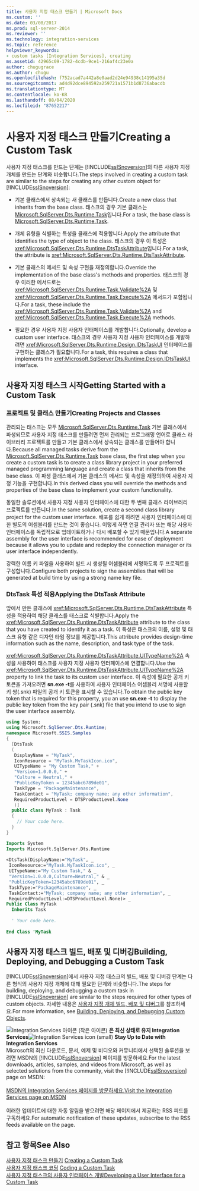 ```yaml
---
title: 사용자 지정 태스크 만들기 | Microsoft Docs
ms.custom: ''
ms.date: 03/08/2017
ms.prod: sql-server-2014
ms.reviewer: ''
ms.technology: integration-services
ms.topic: reference
helpviewer_keywords:
- custom tasks [Integration Services], creating
ms.assetid: 42965c09-1782-4cdb-9ce1-216af4c23e0a
author: chugugrace
ms.author: chugu
ms.openlocfilehash: f752acad7a442a8e0aad2d24e94938c14195a35d
ms.sourcegitcommit: ad4d92dce894592a259721a1571b1d8736abacdb
ms.translationtype: MT
ms.contentlocale: ko-KR
ms.lasthandoff: 08/04/2020
ms.locfileid: "87652217"
---
```

# <a name="creating-a-custom-task"></a><span data-ttu-id="b576d-102">사용자 지정 태스크 만들기</span><span class="sxs-lookup"><span data-stu-id="b576d-102">Creating a Custom Task</span></span>
  <span data-ttu-id="b576d-103">사용자 지정 태스크를 만드는 단계는 [!INCLUDE[ssISnoversion](../../../includes/ssisnoversion-md.md)]의 다른 사용자 지정 개체를 만드는 단계와 비슷합니다.</span><span class="sxs-lookup"><span data-stu-id="b576d-103">The steps involved in creating a custom task are similar to the steps for creating any other custom object for [!INCLUDE[ssISnoversion](../../../includes/ssisnoversion-md.md)]:</span></span>  
  
-   <span data-ttu-id="b576d-104">기본 클래스에서 상속되는 새 클래스를 만듭니다.</span><span class="sxs-lookup"><span data-stu-id="b576d-104">Create a new class that inherits from the base class.</span></span> <span data-ttu-id="b576d-105">태스크의 경우 기본 클래스는 [Microsoft.SqlServer.Dts.Runtime.Task](/dotnet/api/microsoft.sqlserver.dts.runtime.task)입니다.</span><span class="sxs-lookup"><span data-stu-id="b576d-105">For a task, the base class is [Microsoft.SqlServer.Dts.Runtime.Task](/dotnet/api/microsoft.sqlserver.dts.runtime.task).</span></span>  
  
-   <span data-ttu-id="b576d-106">개체 유형을 식별하는 특성을 클래스에 적용합니다.</span><span class="sxs-lookup"><span data-stu-id="b576d-106">Apply the attribute that identifies the type of object to the class.</span></span> <span data-ttu-id="b576d-107">태스크의 경우 이 특성은 <xref:Microsoft.SqlServer.Dts.Runtime.DtsTaskAttribute>입니다.</span><span class="sxs-lookup"><span data-stu-id="b576d-107">For a task, the attribute is <xref:Microsoft.SqlServer.Dts.Runtime.DtsTaskAttribute>.</span></span>  
  
-   <span data-ttu-id="b576d-108">기본 클래스의 메서드 및 속성 구현을 재정의합니다.</span><span class="sxs-lookup"><span data-stu-id="b576d-108">Override the implementation of the base class's methods and properties.</span></span> <span data-ttu-id="b576d-109">태스크의 경우 이러한 메서드로는 <xref:Microsoft.SqlServer.Dts.Runtime.Task.Validate%2A> 및 <xref:Microsoft.SqlServer.Dts.Runtime.Task.Execute%2A> 메서드가 포함됩니다.</span><span class="sxs-lookup"><span data-stu-id="b576d-109">For a task, these include the <xref:Microsoft.SqlServer.Dts.Runtime.Task.Validate%2A> and <xref:Microsoft.SqlServer.Dts.Runtime.Task.Execute%2A> methods.</span></span>  
  
-   <span data-ttu-id="b576d-110">필요한 경우 사용자 지정 사용자 인터페이스를 개발합니다.</span><span class="sxs-lookup"><span data-stu-id="b576d-110">Optionally, develop a custom user interface.</span></span> <span data-ttu-id="b576d-111">태스크의 경우 사용자 지정 사용자 인터페이스를 개발하려면 <xref:Microsoft.SqlServer.Dts.Runtime.Design.IDtsTaskUI> 인터페이스를 구현하는 클래스가 필요합니다.</span><span class="sxs-lookup"><span data-stu-id="b576d-111">For a task, this requires a class that implements the <xref:Microsoft.SqlServer.Dts.Runtime.Design.IDtsTaskUI> interface.</span></span>  
  
## <a name="getting-started-with-a-custom-task"></a><span data-ttu-id="b576d-112">사용자 지정 태스크 시작</span><span class="sxs-lookup"><span data-stu-id="b576d-112">Getting Started with a Custom Task</span></span>  
  
### <a name="creating-projects-and-classes"></a><span data-ttu-id="b576d-113">프로젝트 및 클래스 만들기</span><span class="sxs-lookup"><span data-stu-id="b576d-113">Creating Projects and Classes</span></span>  
 <span data-ttu-id="b576d-114">관리되는 태스크는 모두 [Microsoft.SqlServer.Dts.Runtime.Task](/dotnet/api/microsoft.sqlserver.dts.runtime.task) 기본 클래스에서 파생되므로 사용자 지정 태스크를 만들려면 먼저 관리되는 프로그래밍 언어로 클래스 라이브러리 프로젝트를 만들고 기본 클래스에서 상속되는 클래스를 만들어야 합니다.</span><span class="sxs-lookup"><span data-stu-id="b576d-114">Because all managed tasks derive from the [Microsoft.SqlServer.Dts.Runtime.Task](/dotnet/api/microsoft.sqlserver.dts.runtime.task) base class, the first step when you create a custom task is to create a class library project in your preferred managed programming language and create a class that inherits from the base class.</span></span> <span data-ttu-id="b576d-115">이 파생 클래스에서 기본 클래스의 메서드 및 속성을 재정의하여 사용자 지정 기능을 구현합니다.</span><span class="sxs-lookup"><span data-stu-id="b576d-115">In this derived class you will override the methods and properties of the base class to implement your custom functionality.</span></span>  
  
 <span data-ttu-id="b576d-116">동일한 솔루션에서 사용자 지정 사용자 인터페이스에 대한 두 번째 클래스 라이브러리 프로젝트를 만듭니다.</span><span class="sxs-lookup"><span data-stu-id="b576d-116">In the same solution, create a second class library project for the custom user interface.</span></span> <span data-ttu-id="b576d-117">배포를 쉽게 하려면 사용자 인터페이스에 대한 별도의 어셈블리를 만드는 것이 좋습니다. 이렇게 하면 연결 관리자 또는 해당 사용자 인터페이스를 독립적으로 업데이트하거나 다시 배포할 수 있기 때문입니다.</span><span class="sxs-lookup"><span data-stu-id="b576d-117">A separate assembly for the user interface is recommended for ease of deployment because it allows you to update and redeploy the connection manager or its user interface independently.</span></span>  
  
 <span data-ttu-id="b576d-118">강력한 이름 키 파일을 사용하여 빌드 시 생성될 어셈블리에 서명하도록 두 프로젝트를 구성합니다.</span><span class="sxs-lookup"><span data-stu-id="b576d-118">Configure both projects to sign the assemblies that will be generated at build time by using a strong name key file.</span></span>  
  
### <a name="applying-the-dtstask-attribute"></a><span data-ttu-id="b576d-119">DtsTask 특성 적용</span><span class="sxs-lookup"><span data-stu-id="b576d-119">Applying the DtsTask Attribute</span></span>  
 <span data-ttu-id="b576d-120">앞에서 만든 클래스에 <xref:Microsoft.SqlServer.Dts.Runtime.DtsTaskAttribute> 특성을 적용하여 해당 클래스를 태스크로 식별합니다.</span><span class="sxs-lookup"><span data-stu-id="b576d-120">Apply the <xref:Microsoft.SqlServer.Dts.Runtime.DtsTaskAttribute> attribute to the class that you have created to identify it as a task.</span></span> <span data-ttu-id="b576d-121">이 특성은 태스크의 이름, 설명 및 태스크 유형 같은 디자인 타임 정보를 제공합니다.</span><span class="sxs-lookup"><span data-stu-id="b576d-121">This attribute provides design-time information such as the name, description, and task type of the task.</span></span>  
  
 <span data-ttu-id="b576d-122"><xref:Microsoft.SqlServer.Dts.Runtime.DtsTaskAttribute.UITypeName%2A> 속성을 사용하여 태스크를 사용자 지정 사용자 인터페이스에 연결합니다.</span><span class="sxs-lookup"><span data-stu-id="b576d-122">Use the <xref:Microsoft.SqlServer.Dts.Runtime.DtsTaskAttribute.UITypeName%2A> property to link the task to its custom user interface.</span></span> <span data-ttu-id="b576d-123">이 속성에 필요한 공개 키 토큰을 가져오려면 **sn.exe -t**를 사용하여 사용자 인터페이스 어셈블리 서명에 사용할 키 쌍(.snk) 파일의 공개 키 토큰을 표시할 수 있습니다.</span><span class="sxs-lookup"><span data-stu-id="b576d-123">To obtain the public key token that is required for this property, you an use **sn.exe -t** to display the public key token from the key pair (.snk) file that you intend to use to sign the user interface assembly.</span></span>  
  
```csharp  
using System;  
using Microsoft.SqlServer.Dts.Runtime;  
namespace Microsoft.SSIS.Samples  
{  
  [DtsTask  
  (  
   DisplayName = "MyTask",  
   IconResource = "MyTask.MyTaskIcon.ico",  
   UITypeName = "My Custom Task," +  
   "Version=1.0.0.0," +  
   "Culture = Neutral," +  
   "PublicKeyToken = 12345abc6789de01",  
   TaskType = "PackageMaintenance",  
   TaskContact = "MyTask; company name; any other information",  
   RequiredProductLevel = DTSProductLevel.None  
   )]  
  public class MyTask : Task  
  {  
    // Your code here.  
  }  
}  
```  
  
```vb  
Imports System  
Imports Microsoft.SqlServer.Dts.Runtime  
  
<DtsTask(DisplayName:="MyTask", _  
 IconResource:="MyTask.MyTaskIcon.ico", _  
 UITypeName:="My Custom Task," & _  
 "Version=1.0.0.0,Culture=Neutral," & _  
 "PublicKeyToken=12345abc6789de01", _  
 TaskType:="PackageMaintenance", _  
 TaskContact:="MyTask; company name; any other information", _  
 RequiredProductLevel:=DTSProductLevel.None)> _  
Public Class MyTask  
  Inherits Task  
  
  ' Your code here.  
  
End Class 'MyTask  
```  
  
## <a name="building-deploying-and-debugging-a-custom-task"></a><span data-ttu-id="b576d-124">사용자 지정 태스크 빌드, 배포 및 디버깅</span><span class="sxs-lookup"><span data-stu-id="b576d-124">Building, Deploying, and Debugging a Custom Task</span></span>  
 <span data-ttu-id="b576d-125">[!INCLUDE[ssISnoversion](../../../includes/ssisnoversion-md.md)]에서 사용자 지정 태스크의 빌드, 배포 및 디버깅 단계는 다른 형식의 사용자 지정 개체에 대해 필요한 단계와 비슷합니다.</span><span class="sxs-lookup"><span data-stu-id="b576d-125">The steps for building, deploying, and debugging a custom task in [!INCLUDE[ssISnoversion](../../../includes/ssisnoversion-md.md)] are similar to the steps required for other types of custom objects.</span></span> <span data-ttu-id="b576d-126">자세한 내용은 [사용자 지정 개체 빌드, 배포 및 디버그](../building-deploying-and-debugging-custom-objects.md)를 참조하세요.</span><span class="sxs-lookup"><span data-stu-id="b576d-126">For more information, see [Building, Deploying, and Debugging Custom Objects](../building-deploying-and-debugging-custom-objects.md).</span></span>  
  
<span data-ttu-id="b576d-127">![Integration Services 아이콘 (작은 아이콘)](../../media/dts-16.gif "Integration Services 아이콘(작은 아이콘)")  **은 최신 상태로 유지 Integration Services**</span><span class="sxs-lookup"><span data-stu-id="b576d-127">![Integration Services icon (small)](../../media/dts-16.gif "Integration Services icon (small)")  **Stay Up to Date with Integration Services**</span></span><br /> <span data-ttu-id="b576d-128">Microsoft의 최신 다운로드, 문서, 예제 및 비디오와 커뮤니티에서 선택된 솔루션을 보려면 MSDN의 [!INCLUDE[ssISnoversion](../../../includes/ssisnoversion-md.md)] 페이지를 방문하세요.</span><span class="sxs-lookup"><span data-stu-id="b576d-128">For the latest downloads, articles, samples, and videos from Microsoft, as well as selected solutions from the community, visit the [!INCLUDE[ssISnoversion](../../../includes/ssisnoversion-md.md)] page on MSDN:</span></span><br /><br /> [<span data-ttu-id="b576d-129">MSDN의 Integration Services 페이지를 방문하세요.</span><span class="sxs-lookup"><span data-stu-id="b576d-129">Visit the Integration Services page on MSDN</span></span>](https://go.microsoft.com/fwlink/?LinkId=136655)<br /><br /> <span data-ttu-id="b576d-130">이러한 업데이트에 대한 자동 알림을 받으려면 해당 페이지에서 제공하는 RSS 피드를 구독하세요.</span><span class="sxs-lookup"><span data-stu-id="b576d-130">For automatic notification of these updates, subscribe to the RSS feeds available on the page.</span></span>  
  
## <a name="see-also"></a><span data-ttu-id="b576d-131">참고 항목</span><span class="sxs-lookup"><span data-stu-id="b576d-131">See Also</span></span>  
 <span data-ttu-id="b576d-132">[사용자 지정 태스크 만들기](creating-a-custom-task.md) </span><span class="sxs-lookup"><span data-stu-id="b576d-132">[Creating a Custom Task](creating-a-custom-task.md) </span></span>  
 <span data-ttu-id="b576d-133">[사용자 지정 태스크 코딩](coding-a-custom-task.md) </span><span class="sxs-lookup"><span data-stu-id="b576d-133">[Coding a Custom Task](coding-a-custom-task.md) </span></span>  
 [<span data-ttu-id="b576d-134">사용자 지정 태스크의 사용자 인터페이스 개발</span><span class="sxs-lookup"><span data-stu-id="b576d-134">Developing a User Interface for a Custom Task</span></span>](developing-a-user-interface-for-a-custom-task.md)  
  
  
